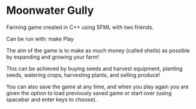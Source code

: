 # Moonwater Gully

Farming game created in C++ using SFML with two friends.

Can be run with: make Play

The aim of the game is to make as much money (called shells) as possible by expanding and growing your farm!

This can be achieved by buying seeds and harvest equipment, planting seeds, watering crops, harvesting plants, and selling produce!

You can also save the game at any time, and when you play again you are given the option to load previously saved game or start over (using spacebar and enter keys to choose).

